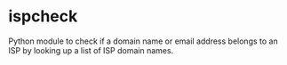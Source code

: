# ispcheck
Python module to check if a domain name or email address belongs to an ISP by looking up a list of ISP domain names.
